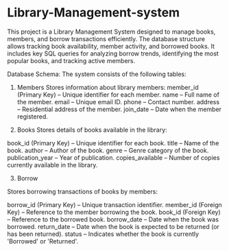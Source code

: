 # Library-Management-system

This project is a Library Management System designed to manage books, members, and borrow transactions efficiently. The database structure allows tracking book availability, member activity, and borrowed books. It includes key SQL queries for analyzing borrow trends, identifying the most popular books, and tracking active members.

Database Schema:
The system consists of the following tables:

1. Members
Stores information about library members:
member_id (Primary Key) – Unique identifier for each member.
name – Full name of the member.
email – Unique email ID.
phone – Contact number.
address – Residential address of the member.
join_date – Date when the member registered.

2. Books
Stores details of books available in the library:

book_id (Primary Key) – Unique identifier for each book.
title – Name of the book.
author – Author of the book.
genre – Genre category of the book.
publication_year – Year of publication.
copies_available – Number of copies currently available in the library.

3. Borrow

Stores borrowing transactions of books by members:

borrow_id (Primary Key) – Unique transaction identifier.
member_id (Foreign Key) – Reference to the member borrowing the book.
book_id (Foreign Key) – Reference to the borrowed book.
borrow_date – Date when the book was borrowed.
return_date – Date when the book is expected to be returned (or has been returned).
status – Indicates whether the book is currently 'Borrowed' or 'Returned'.

